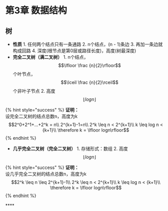 # 第3章 数据结构

## 树

* **性质** 1. 任何两个结点只有一条通路 2. n个结点，\(n - 1\)条边 3. 再加一条边就构成回路 4. 深度\(根节点是第0层或路径长度\)，高度\(树最深度\)
* **完全二叉树（满二叉树）** 1. n个结点，$$\lfloor \frac {n}{2}\rfloor$$个叶节点，$$\lceil \frac {n}{2}\rceil$$个非叶子节点 2. 高度$$\lfloor logn\rfloor$$

{% hint style="success" %}
**证明：**  
设完全二叉树的结点总数n，高度为k  
 $$2^0+2^1+...+2^k = n\\ 2^{k+1}-1=n\\  2^k \leq n < 2^{k+1}\\ k \leq log n < {k+1}\\ \therefore k = \lfloor logn\rfloor$$ 
{% endhint %}

* **几乎完全二叉树（完全二叉树）** 1. 存储形式：数组 2. 高度$$\lfloor logn\rfloor$$

{% hint style="success" %}
**证明：**  
设几乎完全二叉树的结点总数n，高度为k  
 $$2^k \leq n \leq 2^{k+1}-1\\ 2^k \leq n < 2^{k+1}\\ k \leq log n < {k+1}\\ \therefore k = \lfloor logn\rfloor$$ 
{% endhint %}



\*\*\*\*



  




